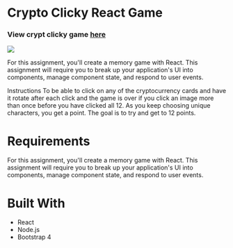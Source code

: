 # Crypto Clicky React Game
### View crypt clicky game [here](https://frozen-citadel-40360.herokuapp.com/) 
<img src="https://i.imgur.com/vwjgLIP.png">

For this assignment, you'll create a memory game with React. This assignment will require you to break up your application's UI into components, manage component state, and respond to user events.

Instructions
To be able to click on any of the cryptocurrency cards and have it rotate after each click and the game is over if you click an image more than once before you have clicked all 12. As you keep choosing unique characters, you get a point. The goal is to try and get to 12 points.

# Requirements
For this assignment, you'll create a memory game with React. This assignment will require you to break up your application's UI into components, manage component state, and respond to user events.

# Built With
* React
* Node.js
* Bootstrap 4

